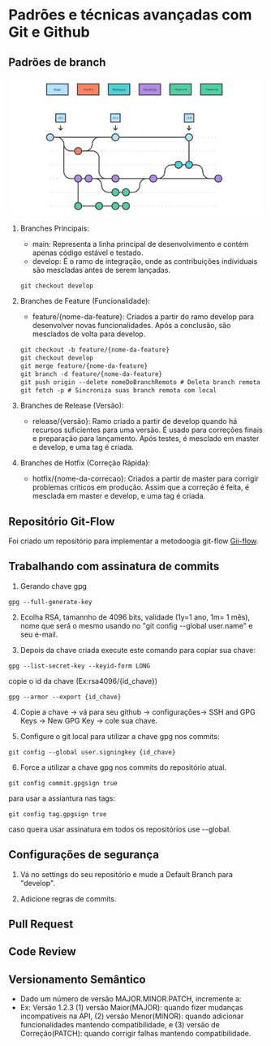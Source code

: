 # Padrões e técnicas avançadas com Git e Github
## Padrões de branch
![](https://github.com/PedroGuilhermeSilv/full-cycle/blob/main/aulas/git-github/img/gitflow.png)

1. Branches Principais:
    - main: Representa a linha principal de desenvolvimento e contém apenas código estável e testado.
    - develop: É o ramo de integração, onde as contribuições individuais são mescladas antes de serem lançadas.
    ```
    git checkout develop
    ```
2. Branches de Feature (Funcionalidade):
    - feature/{nome-da-feature}: Criados a partir do ramo develop para desenvolver novas funcionalidades. Após a conclusão, são mesclados de volta para develop.
    ```
    git checkout -b feature/{nome-da-feature}
    git checkout develop
    git merge feature/{nome-da-feature}
    git branch -d feature/{nome-da-feature}
    git push origin --delete nomeDoBranchRemoto # Deleta branch remota
    git fetch -p # Sincroniza suas branch remota com local
    ```


3. Branches de Release (Versão):
    - release/{versão}: Ramo criado a partir de develop quando há recursos suficientes para uma versão. É usado para correções finais e preparação para lançamento. Após testes, é mesclado em master e develop, e uma tag é criada.
                
4. Branches de Hotfix (Correção Rápida):
    - hotfix/{nome-da-correcao}: Criados a partir de master para corrigir problemas críticos em produção. Assim que a correção é feita, é mesclada em master e develop, e uma tag é criada.

## Repositório Git-Flow
Foi criado um repositório para implementar a metodoogia git-flow [Gii-flow](https://github.com/PedroGuilhermeSilv/git-flow).


## Trabalhando com assinatura de commits
1. Gerando chave gpg 
```
gpg --full-generate-key
```
2. Ecolha RSA, tamannho de 4096 bits, validade (1y=1 ano, 1m= 1 mês), nome que será o mesmo usando no "git config --global user.name" e seu e-mail.

3. Depois da chave criada execute este comando para copiar sua chave:
```
gpg --list-secret-key --keyid-form LONG
```
copie o id da chave (Ex:rsa4096/{id_chave})

```
gpg --armor --export {id_chave}
```

4. Copie a chave -> vá para seu github -> configurações-> SSH and GPG Keys -> New GPG Key -> cole sua chave.

5. Configure o git local para utilizar a chave gpg nos commits:
```
git config --global user.signingkey {id_chave}
```
6. Force a utilizar a chave gpg nos commits do repositório atual.
```
git config commit.gpgsign true
```
para usar a assiantura nas tags:
```
git config tag.gpgsign true
```
caso queira usar assinatura em todos os repositórios use --global.

## Configurações de segurança
1. Vá no settings do seu repositório e mude a Default Branch para "develop".

2. Adicione regras de commits.

## Pull Request


## Code Review

## Versionamento Semântico
- Dado um número de versão MAJOR.MINOR.PATCH, incremente a:
- Ex: Versão 1.2.3
    (1) versão Maior(MAJOR): quando fizer mudanças incompatíveis na API,
    (2) versão Menor(MINOR): quando adicionar funcionalidades mantendo compatibilidade, e
    (3) versão de Correção(PATCH): quando corrigir falhas mantendo compatibilidade.
